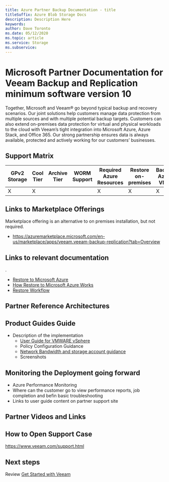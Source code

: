 ```yaml
---
title: Azure Partner Backup Documentation - title
titleSuffix: Azure Blob Storage Docs
description: Description Here
keywords:
author: Dave Toronto
ms.date: 05/12/2020
ms.topic: article
ms.service: Storage
ms.subservice: 
---
```


# Microsoft Partner Documentation for Veeam Backup and Replication minimum software version 10
Together, Microsoft and Veeam® go beyond typical backup and recovery scenarios. Our joint solutions help customers manage data protection from multiple sources and with multiple potential backup targets. Customers can also extend on-premises data protection for virtual and physical workloads to the cloud with Veeam’s tight integration into Microsoft Azure, Azure Stack, and Office 365.  Our strong partnership ensures data is always available, protected and actively working for our customers’ businesses. 

## Support Matrix

| GPv2<br>Storage | Cool<br>Tier | Archive<br>Tier | WORM<br>Support | Required Azure<br>Resources | Restore<br>on-<br>premises | Backup<br>Azure VM's | Backup<br>Azure Files | Backup<br>Azure Blob |
|--------|--------|--------|--------|--------|--------|--------|--------|--------|
| X | X |   |   | X | X | X | X |   |

## Links to Marketplace Offerings
Marketplace offering is an alternative to on premises installation, but not required.

- https://azuremarketplace.microsoft.com/en-us/marketplace/apps/veeam.veeam-backup-replication?tab=Overview

## Links to relevant documentation
.

- [Restore to Microsoft Azure](https://helpcenter.veeam.com/docs/backup/vsphere/restore_azure.html?ver=100)
- [How Restore to Microsoft Azure Works](https://helpcenter.veeam.com/docs/backup/vsphere/restore_azure_hiw.html?ver=100)
- [Restore Workflow](https://helpcenter.veeam.com/docs/backup/vsphere/restore_azure_administration.html?ver=100)

## Partner Reference Architectures


## Product Guides Guide
- Description of the implementation
  - [User Guide for VMWARE vSphere](http://microsoft.com)
  - Policy Configuration Guidance
  - [Network Bandwidth and storage account guidance](http://rps.dewin.me/bandwidth/)
  - Screenshots

## Monitoring the Deployment going forward
- Azure Performance Monitoring
- Where can the customer go to view performance reports, job completion and befin basic troubleshooting
- Links to user guide content on partner support site

## Partner Videos and Links

## How to Open Support Case
https://www.veeam.com/support.html

## Next steps

Review [Get Started with Veeam](https://www.veeam.com/)
